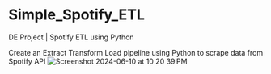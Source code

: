 # Simple_Spotify_ETL
DE Project | Spotify ETL using Python 

Create an Extract Transform Load pipeline using Python to scrape data from Spotify API
![Screenshot 2024-06-10 at 10 20 39 PM](https://github.com/zhaozhon93/Simple_Spotify_ETL/assets/51836654/1663d2a0-7b49-43a4-b279-c8f89aaed6a5)
